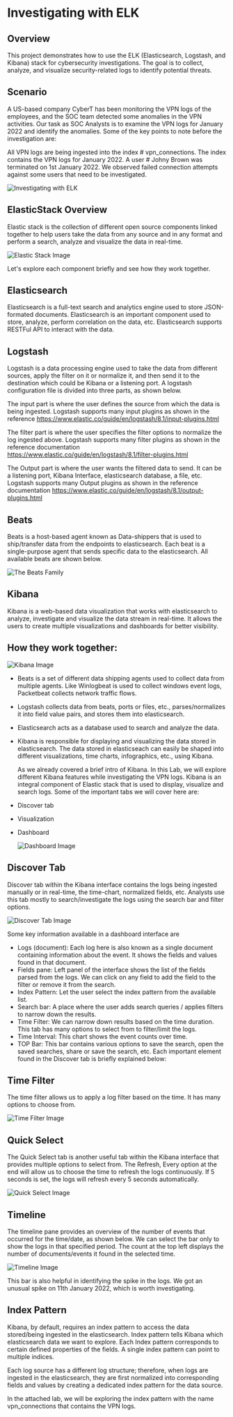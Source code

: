 # Investigating with ELK

## Overview
This project demonstrates how to use the ELK (Elasticsearch, Logstash, and Kibana) stack for cybersecurity investigations. The goal is to collect, analyze, and visualize security-related logs to identify potential threats.

## Scenario
A US-based company  CyberT has been monitoring the VPN logs of the employees, and the SOC team detected some anomalies in the VPN activities. Our task as SOC Analysts is to examine the VPN logs for January 2022 and identify the anomalies. Some of the key points to note before the investigation are:

All VPN logs are being ingested into the index # vpn_connections.
The index contains the VPN logs for January 2022.
A user # Johny Brown was terminated on 1st January 2022.
We observed failed connection attempts against some users that need to be investigated.

![Investigating with ELK](https://github.com/Vlad1390/Projects-/blob/main/93bf216574fb435bef51b890a741e4cb.png?raw=true)

## ElasticStack Overview

Elastic stack is the collection of different open source components linked together to help users take the data from any source and in any format and perform a search, analyze and visualize the data in real-time.

![Elastic Stack Image](https://raw.githubusercontent.com/Vlad1390/Projects-/fadd80e67c14592ec90bd7018e1dc46d82d45ef5/elastic%20stack.png)

﻿Let's explore each component briefly and see how they work together.

## Elasticsearch

Elasticsearch is a full-text search and analytics engine used to store JSON-formated documents. Elasticsearch is an important component used to store, analyze, perform correlation on the data, etc. Elasticsearch supports RESTFul API to interact with the data.

## Logstash

Logstash is a data processing engine used to take the data from different sources, apply the filter on it or normalize it, and then send it to the destination which could be Kibana or a listening port. A logstash configuration file is divided into three parts, as shown below.

The input part is where the user defines the source from which the data is being ingested. Logstash supports many input plugins as shown in the reference https://www.elastic.co/guide/en/logstash/8.1/input-plugins.html

The filter part is where the user specifies the filter options to normalize the log ingested above. Logstash supports many filter plugins as shown in the reference documentation https://www.elastic.co/guide/en/logstash/8.1/filter-plugins.html

The Output part is where the user wants the filtered data to send. It can be a listening port, Kibana Interface, elasticsearch database, a file, etc. Logstash supports many Output plugins as shown in the reference documentation https://www.elastic.co/guide/en/logstash/8.1/output-plugins.html

## Beats

Beats is a host-based agent known as Data-shippers that is used to ship/transfer data from the endpoints to elasticsearch. Each beat is a single-purpose agent that sends specific data to the elasticsearch. All available beats are shown below.


![The Beats Family](https://github.com/Vlad1390/Projects-/blob/main/The%20Beats%20Family.png?raw=true)



## Kibana

Kibana is a web-based data visualization that works with elasticsearch to analyze, investigate and visualize the data stream in real-time. It allows the users to create multiple visualizations and dashboards for better visibility.
## How they work together:

![Kibana Image](https://github.com/Vlad1390/Projects-/blob/main/Kibana.png?raw=true)

- Beats is a set of different data shipping agents used to collect data from multiple agents. Like Winlogbeat is used to collect windows event logs, Packetbeat collects network traffic flows.
- Logstash collects data from beats, ports or files, etc., parses/normalizes it into field value pairs, and stores them into elasticsearch.
- Elasticsearch acts as a database used to search and analyze the data.
- Kibana is responsible for displaying and visualizing the data stored in elasticsearch. The data stored in elasticseach can easily be shaped into different 
  visualizations, time charts, infographics, etc., using Kibana.

  As we already covered a brief intro of Kibana. In this Lab, we will explore different Kibana features while investigating the VPN logs. Kibana is an integral component of Elastic stack that is used to display, visualize and search logs. Some of the important tabs we will cover here are:

- Discover tab
- Visualization
- Dashboard

  ![Dashboard Image](https://github.com/Vlad1390/Projects-/blob/main/Dashboard.png?raw=true)

 ## Discover Tab

Discover tab within the Kibana interface contains the logs being ingested manually or in real-time, the time-chart, normalized fields, etc. Analysts use this tab mostly to search/investigate the logs using the search bar and filter options.

![Discover Tab Image](https://github.com/Vlad1390/Projects-/blob/main/New%20folder/Discover_tab.png?raw=true)

Some key information available in a dashboard interface are

- Logs (document): Each log here is also known as a single document containing information about the event. It shows the fields and values found in that document.
- Fields pane: Left panel of the interface shows the list of the fields parsed from the logs. We can click on any field to add the field to the filter or remove it from the search.
- Index Pattern: Let the user select the index pattern from the available list.
- Search bar: A place where the user adds search queries / applies filters to narrow down the results.
- Time Filter: We can narrow down results based on the time duration. This tab has many options to select from to filter/limit the logs.
- Time Interval: This chart shows the event counts over time.
- TOP Bar: This bar contains various options to save the search, open the saved searches, share or save the search, etc.
Each important element found in the Discover tab is briefly explained below:

## Time Filter

The time filter allows us to apply a log filter based on the time. It has many options to choose from.

![Time Filter Image](https://github.com/Vlad1390/Projects-/blob/main/New%20folder/Time_Filter.png?raw=true)

## Quick Select
The Quick Select tab is another useful tab within the Kibana interface that provides multiple options to select from. The Refresh, Every option at the end will allow us to choose the time to refresh the logs continuously. If 5 seconds is set, the logs will refresh every 5 seconds automatically.

![Quick Select Image](https://github.com/Vlad1390/Projects-/blob/main/New%20folder/Quick_select.png?raw=true)

## Timeline

The timeline pane provides an overview of the number of events that occurred for the time/date, as shown below. We can select the bar only to show the logs in that specified period. The count at the top left displays the number of documents/events it found in the selected time.

![Timeline Image](https://github.com/Vlad1390/Projects-/blob/main/New%20folder/Timeline.png?raw=true)

This bar is also helpful in identifying the spike in the logs. We got an unusual spike on 11th January 2022, which is worth investigating.

## Index Pattern

Kibana, by default, requires an index pattern to access the data stored/being ingested in the elasticsearch. Index pattern tells Kibana which elasticsearch data we want to explore. Each Index pattern corresponds to certain defined properties of the fields. A single index pattern can point to multiple indices.

Each log source has a different log structure; therefore, when logs are ingested in the elasticsearch, they are first normalized into corresponding fields and values by creating a dedicated index pattern for the data source.

In the attached lab, we will be exploring the index pattern with the name vpn_connections that contains the VPN logs.



